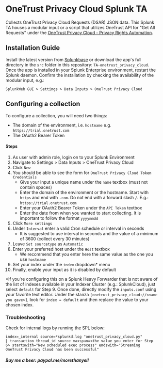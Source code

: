 # OneTrust Privacy Cloud Splunk TA
Collects OneTrust Privacy Cloud Requests (DSAR) JSON data. This Splunk TA houses a modular input or a script that utilizes OneTrust API for "Get All Requests" under the [OneTrust Privacy Cloud - Privacy Rights Automation](https://developer.onetrust.com/onetrust/reference/getallrequestqueuesv2usingget).

## Installation Guide
Install the latest version from [Splunkbase](https://splunkbase.splunk.com/app/6741) or download the app's full directory in the `src` folder in this repository: `TA-onetrust_privacy_cloud`. Once the app is installed in your Splunk Enterprise environment, restart the Splunk daemon. Confirm the installation by checking the availability of the modular input, e.g.:

```
SplunkWeb GUI > Settings > Data Inputs > OneTrust Privacy Cloud
```

## Configuring a collection
To configure a collection, you will need two things:
- The domain of the environment, i.e. `hostname` e.g. `https://trial.onetrust.com`
- The OAuth2 Bearer Token
#### Steps
1. As user with admin role, login on to your Splunk Environment
2. Navigate to Settings > Data Inputs > OneTrust Privacy Cloud
3. Click `New`
4. You should be able to see the form for `OneTrust Privacy Cloud Token Credentials`
    - Give your input a unique name under the `name` textbox (must not contain spaces)
    - Enter the domain of the environment or the hostname. Start with `https` and end with `.com`. Do not end with a forward slash `/`. E.g.: `https://trial.onetrust.com`
    - Enter your OAuth2 Bearer Token under the `API Token` textbox
    - Enter the date from when you wanted to start collecting. It is important to follow the format `yyyymmdd`
5. Click `More settings`
6. Under `Interval` enter a valid Cron schedule or interval in seconds
    - It is suggested to use interval in seconds and the value of a minimum of 3600 (collect every 30 minutes)
7. Leave `Set sourcetype` as `Automatic`
8. Enter your preferred host under the `Host` textbox
    - We recommend that you enter here the same value as the one you use `hostname`
9. Set your index under the `index` dropdown* menu
10. Finally, enable your input as it is disabled by default

*If you're configuring this on a Splunk Heavy Forwarder that is not aware of the list of indexes available in your Indexer Cluster (e.g.: SplunkCloud), just select `default` for Step 9. Once done, directly modify the `inputs.conf` using your favorite text editor. Under the stanza `[onetrust_privacy_cloud://<name you gave>]`, look for `index = default` and then replace the value to your chosen index.

### Troubleshooting
Check for internal logs by running the SPL below:

```
index=_internal source=*splunkd.log "onetrust_privacy_cloud.py" 
| transaction thread_id source maxspan=<the value you enter for Step 6> startswith="New scheduled exec process" endswith="Streaming OneTrust Privacy Cloud has been successful"
```
##### Buy me a beer: paypal.me/morethanyell